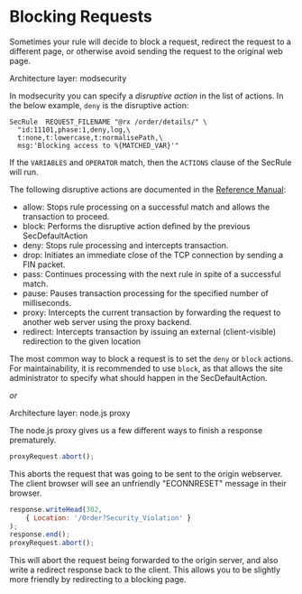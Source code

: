 # Blocking Requests

Sometimes your rule will decide to block a request, redirect the request to a different page, or otherwise avoid sending the request to the original web page.

Architecture layer: modsecurity

In modsecurity you can specify a *disruptive action* in the list of actions. In the below example, `deny` is the disruptive action:

```ApacheConf
SecRule  REQUEST_FILENAME "@rx /order/details/" \
  "id:11101,phase:1,deny,log,\
  t:none,t:lowercase,t:normalisePath,\
  msg:'Blocking access to %{MATCHED_VAR}'"
```

If the `VARIABLES` and `OPERATOR` match, then the `ACTIONS` clause of the SecRule will run. 

The following disruptive actions are documented in the [Reference Manual](https://github.com/SpiderLabs/ModSecurity/wiki/Reference-Manual#actions):

* allow: Stops rule processing on a successful match and allows the transaction to proceed.
* block: Performs the disruptive action defined by the previous SecDefaultAction
* deny: Stops rule processing and intercepts transaction.
* drop: Initiates an immediate close of the TCP connection by sending a FIN packet.
* pass: Continues processing with the next rule in spite of a successful match.
* pause: Pauses transaction processing for the specified number of milliseconds. 
* proxy: Intercepts the current transaction by forwarding the request to another web server using the proxy backend.
* redirect: Intercepts transaction by issuing an external (client-visible) redirection to the given location

The most common way to block a request is to set the `deny` or `block` actions. For maintainability, it is recommended to use `block`, as that allows the site administrator to specify what should happen in the SecDefaultAction.

_or_

Architecture layer: node.js proxy

The node.js proxy gives us a few different ways to finish a response prematurely.

```javascript
proxyRequest.abort();
```

This aborts the request that was going to be sent to the origin webserver. The client browser will see an unfriendly "ECONNRESET" message in their browser.

```javascript
response.writeHead(302,
    { Location: '/Order?Security_Violation' }
);
response.end();
proxyRequest.abort();
```

This will abort the request being forwarded to the origin server, and also write a redirect response back to the client. This allows you to be slightly more friendly by redirecting to a blocking page.
